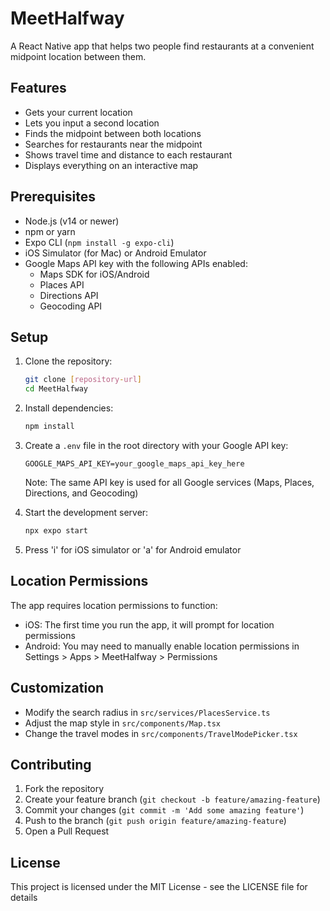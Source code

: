 # MeetHalfway

A React Native app that helps two people find restaurants at a convenient midpoint location between them.

## Features

- Gets your current location
- Lets you input a second location
- Finds the midpoint between both locations
- Searches for restaurants near the midpoint
- Shows travel time and distance to each restaurant
- Displays everything on an interactive map

## Prerequisites

- Node.js (v14 or newer)
- npm or yarn
- Expo CLI (`npm install -g expo-cli`)
- iOS Simulator (for Mac) or Android Emulator
- Google Maps API key with the following APIs enabled:
  - Maps SDK for iOS/Android
  - Places API
  - Directions API
  - Geocoding API

## Setup

1. Clone the repository:
   ```bash
   git clone [repository-url]
   cd MeetHalfway
   ```

2. Install dependencies:
   ```bash
   npm install
   ```

3. Create a `.env` file in the root directory with your Google API key:
   ```
   GOOGLE_MAPS_API_KEY=your_google_maps_api_key_here
   ```
   Note: The same API key is used for all Google services (Maps, Places, Directions, and Geocoding)

4. Start the development server:
   ```bash
   npx expo start
   ```

5. Press 'i' for iOS simulator or 'a' for Android emulator

## Location Permissions

The app requires location permissions to function:

- iOS: The first time you run the app, it will prompt for location permissions
- Android: You may need to manually enable location permissions in Settings > Apps > MeetHalfway > Permissions

## Customization

- Modify the search radius in `src/services/PlacesService.ts`
- Adjust the map style in `src/components/Map.tsx`
- Change the travel modes in `src/components/TravelModePicker.tsx`

## Contributing

1. Fork the repository
2. Create your feature branch (`git checkout -b feature/amazing-feature`)
3. Commit your changes (`git commit -m 'Add some amazing feature'`)
4. Push to the branch (`git push origin feature/amazing-feature`)
5. Open a Pull Request

## License

This project is licensed under the MIT License - see the LICENSE file for details 